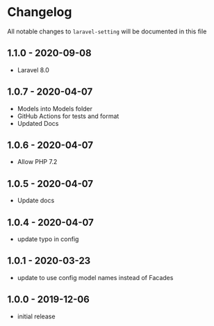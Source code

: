 # Changelog

All notable changes to `laravel-setting` will be documented in this file

## 1.1.0 - 2020-09-08

- Laravel 8.0

## 1.0.7 - 2020-04-07

- Models into Models folder
- GitHub Actions for tests and format
- Updated Docs

## 1.0.6 - 2020-04-07

- Allow PHP 7.2

## 1.0.5 - 2020-04-07

- Update docs

## 1.0.4 - 2020-04-07

- update typo in config

## 1.0.1 - 2020-03-23

- update to use config model names instead of Facades

## 1.0.0 - 2019-12-06

- initial release
